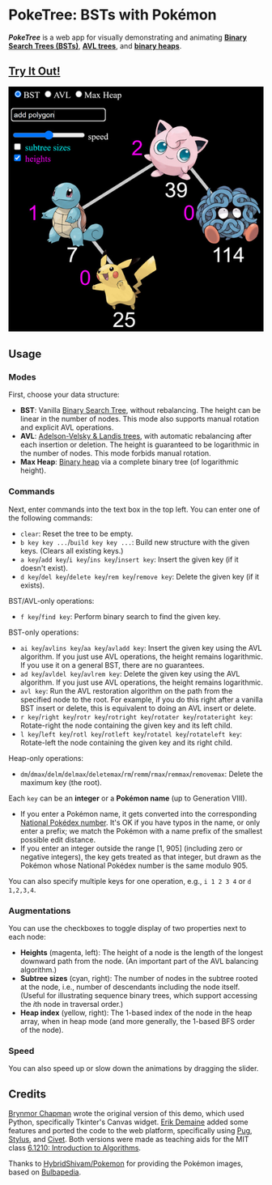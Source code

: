 # PokeTree: BSTs with Pokémon

***PokeTree*** is a web app for visually demonstrating and animating
**[Binary Search Trees (BSTs)](https://en.wikipedia.org/wiki/Binary_search_tree)**,
**[AVL trees](https://en.wikipedia.org/wiki/AVL_tree)**, and
**[binary heaps](https://en.wikipedia.org/wiki/Heap_(data_structure))**.

## [Try It Out!](https://edemaine.github.io/poketree/)

[![Screenshot of PokeTree showing the starting binary tree of Squirtle (7), Pikachu (25), Jigglypuff (39), and Tangela (114), and an input of "add polygon"](screenshot.jpg)](https://edemaine.github.io/poketree/)

## Usage

### Modes

First, choose your data structure:

* **BST**: Vanilla
  [Binary Search Tree](https://en.wikipedia.org/wiki/Binary_search_tree),
  without rebalancing.  The height can be linear in the number of nodes.
  This mode also supports manual rotation and explicit AVL operations.
* **AVL**:
  [Adelson-Velsky &amp; Landis trees](https://en.wikipedia.org/wiki/AVL_tree),
  with automatic rebalancing after each insertion or deletion.
  The height is guaranteed to be logarithmic in the number of nodes.
  This mode forbids manual rotation.
* **Max Heap**:
  [Binary heap](https://en.wikipedia.org/wiki/Heap_(data_structure))
  via a complete binary tree (of logarithmic height).

### Commands

Next, enter commands into the text box in the top left.
You can enter one of the following commands:

* `clear`: Reset the tree to be empty.
* `b key key ...`/`build key key ...`: Build new structure with the given keys.
  (Clears all existing keys.)
* `a key`/`add key`/`i key`/`ins key`/`insert key`:
  Insert the given key (if it doesn't exist).
* `d key`/`del key`/`delete key`/`rem key`/`remove key`:
  Delete the given key (if it exists).

BST/AVL-only operations:

* `f key`/`find key`: Perform binary search to find the given key.

BST-only operations:

* `ai key`/`avlins key`/`aa key`/`avladd key`: Insert the given key
  using the AVL algorithm.
  If you just use AVL operations, the height remains logarithmic.
  If you use it on a general BST, there are no guarantees.
* `ad key`/`avldel key`/`avlrem key`: Delete the given key
  using the AVL algorithm.
  If you just use AVL operations, the height remains logarithmic.
* `avl key`: Run the AVL restoration algorithm on the path from the specified
  node to the root.  For example, if you do this right after a vanilla
  BST insert or delete, this is equivalent to doing an AVL insert or delete.
* `r key`/`right key`/`rotr key`/`rotright key`/`rotater key`/`rotateright key`:
  Rotate-right the node containing the given key and its left child.
* `l key`/`left key`/`rotl key`/`rotleft key`/`rotatel key`/`rotateleft key`:
  Rotate-left the node containing the given key and its right child.

Heap-only operations:

* `dm`/`dmax`/`delm`/`delmax`/`deletemax`/`rm`/`remm`/`rmax`/`remmax`/`removemax`:
  Delete the maximum key (the root).

Each `key` can be an **integer** or a **Pokémon name** (up to Generation VIII).

* If you enter a Pokémon name, it gets converted into the corresponding
  [National Pokédex number](https://bulbapedia.bulbagarden.net/wiki/List_of_Pok%C3%A9mon_by_National_Pok%C3%A9dex_number).
  It's OK if you have typos in the name, or only enter a prefix;
  we match the Pokémon with a name prefix of the smallest possible edit distance.
* If you enter an integer outside the range [1, 905]
  (including zero or negative integers),
  the key gets treated as that integer,
  but drawn as the Pokémon whose National Pokédex number is the same modulo 905.

You can also specify multiple keys for one operation, e.g., `i 1 2 3 4`
or `d 1,2,3,4`.

### Augmentations

You can use the checkboxes to toggle display of two properties next to each node:

* **Heights** (magenta, left):
  The height of a node is the length of the longest downward path from the node.
  (An important part of the AVL balancing algorithm.)
* **Subtree sizes** (cyan, right):
  The number of nodes in the subtree rooted at the node,
  i.e., number of descendants including the node itself.
  (Useful for illustrating sequence binary trees,
  which support accessing the *i*th node in traversal order.)
* **Heap index** (yellow, right):
  The 1-based index of the node in the heap array, when in heap mode
  (and more generally, the 1-based BFS order of the node).

### Speed

You can also speed up or slow down the animations by dragging the slider.

## Credits

[Brynmor Chapman](https://people.csail.mit.edu/brynmor/)
wrote the original version of this demo,
which used Python, specifically Tkinter's Canvas widget.
[Erik Demaine](https://erikdemaine.org/) added some features
and ported the code to the web platform,
specifically using [Pug](https://pugjs.org/),
[Stylus](https://stylus-lang.com/), and [Civet](https://civet.org/).
Both versions were made as teaching aids for the MIT class
[6.1210: Introduction to Algorithms](https://student.mit.edu/catalog/m6a.html#6.1210).

Thanks to [HybridShivam/Pokemon](https://github.com/HybridShivam/Pokemon/)
for providing the Pokémon images, based on
[Bulbapedia](https://bulbapedia.bulbagarden.net/wiki/Main_Page).
